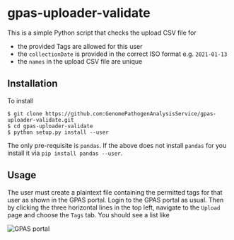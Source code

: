 # gpas-uploader-validate

This is a simple Python script that checks the upload CSV file for 
* the provided Tags are allowed for this user
* the `collectionDate` is provided in the correct ISO format e.g. `2021-01-13`
* the `names` in the upload CSV file are unique

## Installation

To install

```
$ git clone https://github.com:GenomePathogenAnalysisService/gpas-uploader-validate.git
$ cd gpas-uploader-validate
$ python setup.py install --user
```

The only pre-requisite is `pandas`. If the above does not install `pandas` for you install it via `pip install pandas --user`.

## Usage

The user must create a plaintext file containing the permitted tags for that user as shown in the GPAS portal. Login to the GPAS portal as usual. Then by clicking the three horizontal lines in the top left, navigate to the `Upload` page and choose the `Tags` tab. You should see a list like

![GPAS portal](images/gpas-screenshot.png?raw=true)




